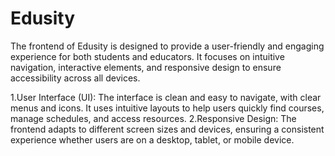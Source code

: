 # Edusity
The frontend of Edusity is designed to provide a user-friendly and engaging experience for both students and educators. It focuses on intuitive navigation, interactive elements, and responsive design to ensure accessibility across all devices.

1.User Interface (UI): The interface is clean and easy to navigate, with clear menus and icons. It uses intuitive layouts to help users quickly find courses, manage schedules, and access resources.
2.Responsive Design: The frontend adapts to different screen sizes and devices, ensuring a consistent experience whether users are on a desktop, tablet, or mobile device.
